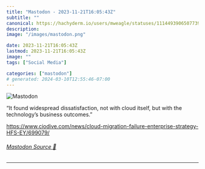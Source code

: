 ```yaml
---
title: "Mastodon - 2023-11-21T16:05:43Z"
subtitle: ""
canonical: https://hachyderm.io/users/mweagle/statuses/111449390650773937
description:
image: "/images/mastodon.png"

date: 2023-11-21T16:05:43Z
lastmod: 2023-11-21T16:05:43Z
image: ""
tags: ["Social Media"]

categories: ["mastodon"]
# generated: 2024-03-10T12:55:46-07:00
---
```

![Mastodon](/images/mastodon.png)

<p>“It found widespread dissatisfaction, not with cloud itself, but with the technology’s business outcomes.”</p><p><a href="https://www.ciodive.com/news/cloud-migration-failure-enterprise-strategy-HFS-EY/699079/" target="_blank" rel="nofollow noopener noreferrer" translate="no"><span class="invisible">https://www.</span><span class="ellipsis">ciodive.com/news/cloud-migrati</span><span class="invisible">on-failure-enterprise-strategy-HFS-EY/699079/</span></a></p>


###### [Mastodon Source 🐘](https://hachyderm.io/@mweagle/111449390650773937)

___
